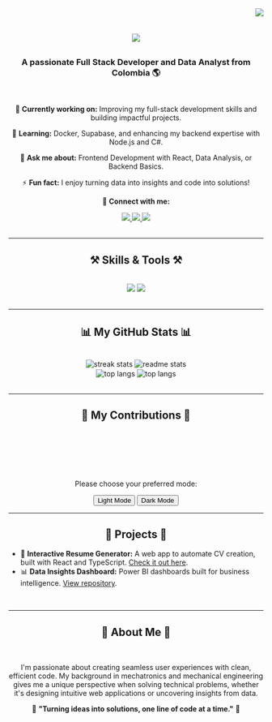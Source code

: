 <img align="right" src="https://visitor-badge.laobi.icu/badge?page_id=JaimeIngenia.JaimeIngenia" />

<h1 align="center">
    <img src="https://readme-typing-svg.herokuapp.com/?font=Righteous&size=35&center=true&vCenter=true&width=500&height=70&duration=4000&lines=Hi+There!+👋;+I'm+Jaime+Moncayo!;" />
</h1>

<h3 align="center">A passionate Full Stack Developer and Data Analyst from Colombia 🌎</h3>

<br/>

<div align="center">
 
 🔭 **Currently working on:** Improving my full-stack development skills and building impactful projects.

🌱 **Learning:** Docker, Supabase, and enhancing my backend expertise with Node.js and C#.

💬 **Ask me about:** Frontend Development with React, Data Analysis, or Backend Basics.

⚡ **Fun fact:** I enjoy turning data into insights and code into solutions!

📧 **Connect with me:**

<div align="center"> 
  <a href="mailto:jamoncayop@unal.edu.co">
    <img src="https://img.shields.io/badge/Gmail-333333?style=for-the-badge&logo=gmail&logoColor=red" />
  </a>
  <a href="https://www.linkedin.com/in/jaimemoncayo-data-engineer/" target="_blank">
    <img src="https://img.shields.io/badge/LinkedIn-0077B5?style=for-the-badge&logo=linkedin&logoColor=white" target="_blank" />
  </a>
  <a href="https://unrivaled-cupcake-dfc9de.netlify.app" target="_blank">
     <img src="https://img.shields.io/badge/Portfolio-FF5722?style=for-the-badge&logo=todoist&logoColor=white" target="_blank" /> <!-- sqlite, safari, google-chrome are other good icon options -->
  </a>
</div>

</div>
 
<br/>
<hr/>

<h2 align="center">⚒️ Skills & Tools ⚒️</h2>
<br/>
<div align="center">
    <img src="https://skillicons.dev/icons?i=react,redux,typescript,javascript,html,css,bootstrap,tailwind,git,github,nodejs,python,mysql,postgresql,azure" />
    <img src="https://skillicons.dev/icons?i=powerbi,vscode,figma,java,sql" />
</div>

<br/>
<hr/>

<!-- <div align="center">
  <h2>📊 My GitHub Stats 📊</h2>
  <br>
  <img width=390 src="https://streak-stats.demolab.com?user=JaimeIngenia&count_private=true&theme=react&border_radius=10" alt="streak stats"/>
  <img width=390 src="https://github-readme-stats.vercel.app/api?username=JaimeIngenia&count_private=true&show_icons=true&theme=react&rank_icon=github&border_radius=10" alt="readme stats" />
  <br/>
  <img width=325 align="center" src="https://github-readme-stats.vercel.app/api/top-langs/?username=JaimeIngenia&hide=HTML&langs_count=8&layout=compact&theme=react&border_radius=10" alt="top langs" />
</div> -->

<div align="center">
  <h2>📊 My GitHub Stats 📊</h2>
  <br>
  <img width=390 src="https://streak-stats.demolab.com?user=JaimeIngenia&count_private=true&theme=react&border_radius=10" alt="streak stats"/>
  <img width=390 src="https://github-readme-stats.vercel.app/api?username=JaimeIngenia&count_private=true&show_icons=true&theme=react&rank_icon=github&border_radius=10" alt="readme stats" />
  <br/>
  <!-- <img width=325 align="center" src="https://github-readme-stats.vercel.app/api/top-langs/?username=JaimeIngenia&layout=compact&theme=react&border_radius=10&hide=jupyter%20notebook,css,makefile&langs_count=8&exclude_repo=your-excluded-repo" alt="top langs" /> -->
  <img width=325 align="center" src="https://github-readme-stats.vercel.app/api/top-langs/?username=JaimeIngenia&hide=assembly&layout=compact&theme=react&border_radius=10&langs_count=8" alt="top langs" />

  <img width=325 align="center" src="https://github-readme-stats-salesp07.vercel.app/api/top-langs/?username=salesp07&hide=HTML&langs_count=8&layout=compact&theme=react&border_radius=10&size_weight=0.5&count_weight=0.5&exclude_repo=github-readme-stats" alt="top langs" />
</div>

<br/>
<hr/>

<!-- <div align="center">
  <h2>🐍 My Contributions 🐍</h2>
  <br>

![Snake animation](https://github.com/JaimeIngenia/JaimeIngenia/blob/output/github-contribution-grid-snake-dark.svg)

<br/><br/><br/>

</div> -->

<!-- <div align="center">
  <h2>🐍 My Contributions 🐍</h2>
  <br>

  <picture>
    <source
      media="(prefers-color-scheme: dark)"
      srcset="https://github.com/JaimeIngenia/JaimeIngenia/blob/output/github-contribution-grid-snake-dark.svg"
    />
    <source
      media="(prefers-color-scheme: light)"
      srcset="https://github.com/JaimeIngenia/JaimeIngenia/blob/output/github-contribution-grid-snake-light.svg"
    />
    <img
      alt="github contribution grid snake animation"
      src="https://github.com/JaimeIngenia/JaimeIngenia/blob/output/github-contribution-grid-snake.svg"
    />
  </picture>

<br/><br/><br/>

</div> -->

<!-- <div align="center">
  <h2>🐍 My Contributions 🐍</h2>
  <br>
  <img alt="snake eating my contributions" src="https://raw.githubusercontent.com/salesp07/salesp07/output/github-contribution-grid-snake.svg" />

<br/><br/><br/>

</div> -->

 <div align="center">
  <h2>🐍 My Contributions 🐍</h2>
  <br>

  <!-- Light mode snake -->

<img
    alt="github contribution grid snake animation (light mode)"
    src="https://raw.githubusercontent.com/salesp07/salesp07/output/github-contribution-grid-snake.svg"
    style="display: none;"
    id="light-mode-snake"
  />

  <!-- Dark mode snake -->

<img
    alt="github contribution grid snake animation (dark mode)"
    src="https://github.com/JaimeIngenia/JaimeIngenia/blob/output/github-contribution-grid-snake-dark.svg"
    style="display: none;"
    id="dark-mode-snake"
  />

<br/><br/><br/>

  <p>Please choose your preferred mode:</p>
  <button onclick="document.getElementById('light-mode-snake').style.display='block'; document.getElementById('dark-mode-snake').style.display='none';">Light Mode</button>
  <button onclick="document.getElementById('dark-mode-snake').style.display='block'; document.getElementById('light-mode-snake').style.display='none';">Dark Mode</button>
</div>

<hr/>

<h2 align="center">🚀 Projects 🚀</h2>
<ul>
  <li>🌟 <strong>Interactive Resume Generator:</strong> A web app to automate CV creation, built with React and TypeScript. <a href="https://github.com/jaime-moncayo/resume-generator">Check it out here</a>.</li>
  <li>📊 <strong>Data Insights Dashboard:</strong> Power BI dashboards built for business intelligence. <a href="https://github.com/jaime-moncayo/data-insights">View repository</a>.</li>
</ul>

<br/>
<hr/>

<h2 align="center">🌟 About Me 🌟</h2>
<br/>
<p align="center">
    I'm passionate about creating seamless user experiences with clean, efficient code. My background in mechatronics and mechanical engineering gives me a unique perspective when solving technical problems, whether it's designing intuitive web applications or uncovering insights from data.
</p>

<div align="center">
  🌟 <strong>"Turning ideas into solutions, one line of code at a time."</strong> 🌟
</div>

<br/><br/>

<br/>
